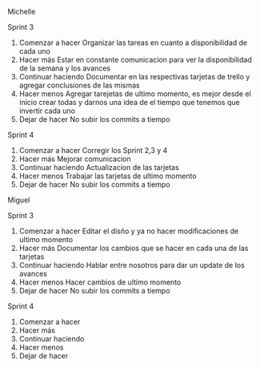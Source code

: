 Michelle 

Sprint 3
  1. Comenzar a hacer
    Organizar las tareas en cuanto a disponibilidad de cada uno
  2. Hacer más
    Estar en constante comunicacion para ver la disponibilidad de la semana y los avances
  3. Continuar haciendo
    Documentar en las respectivas tarjetas de trello y agregar conclusiones de las mismas
  4. Hacer menos
    Agregar tarejetas de ultimo momento, es mejor desde el inicio crear todas y darnos una idea de el tiempo que tenemos que invertir cada uno
  5. Dejar de hacer
    No subir los commits a tiempo 

Sprint 4 
  1. Comenzar a hacer
    Corregir los Sprint 2,3 y 4
  3. Hacer más
    Mejorar comunicacion
  5. Continuar haciendo
    Actualizacion de las tarjetas
  7. Hacer menos
    Trabajar las tarjetas de ultimo momento
  9. Dejar de hacer
    No subir los commits a tiempo 

Miguel

Sprint 3
  1. Comenzar a hacer
    Editar el disño y ya no hacer modificaciones de ultimo momento
  2. Hacer más
    Documentar los cambios que se hacer en cada una de las tarjetas
  3. Continuar haciendo
    Hablar entre nosotros para dar un update de los avances
  4. Hacer menos
    Hacer cambios de ultimo momento
  5. Dejar de hacer
    No subir los commits a tiempo

Sprint 4 
  1. Comenzar a hacer
  2. Hacer más
  3. Continuar haciendo
  4. Hacer menos
  5. Dejar de hacer
